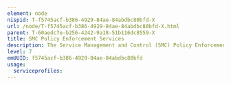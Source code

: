 ```yaml
---
element: node
nispid: T-f5745acf-b386-4929-84ae-84abdbc80bfd-X
url: /node/T-f5745acf-b386-4929-84ae-84abdbc80bfd-X.html
parent: T-60aedc7e-b256-4242-9a18-51b116dc8559-X
title: SMC Policy Enforcement Services
description: The Service Management and Control (SMC) Policy Enforcement Services enforce technical and business policies related to performance, quality of service, agreed service levels, and ensures compliance with business and legal rules. SMC Policy Enforcement Services act as effectors that enforce policies at run-time. SMC Policy Enforcement Services enforce policies on services hosted within the Platform. Depending on implementation, the SMC Policy Enforcement Services can be standalone components in front of protected services (e.g. functioning like reverse proxy); or they can be part of the Web Hosting Platform (e.g. a pipeline in an application server).
level: 7
emUUID: f5745acf-b386-4929-84ae-84abdbc80bfd
usage:
  serviceprofiles:
---
```

